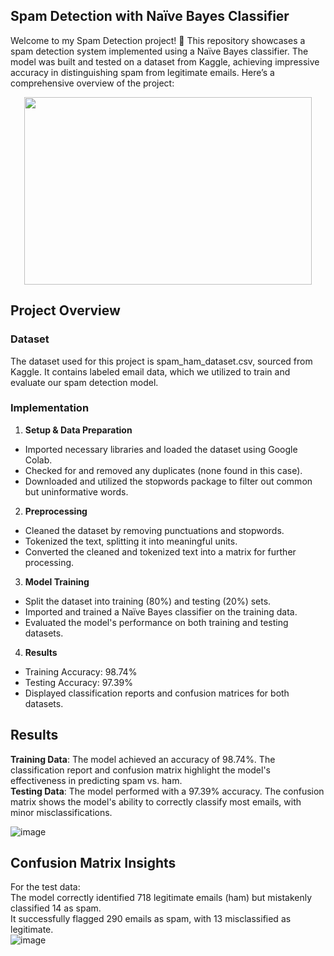 ## Spam Detection with Naïve Bayes Classifier
Welcome to my Spam Detection project! 🚀 This repository showcases a spam detection system implemented using a Naïve Bayes classifier. The model was built and tested on a dataset from Kaggle, achieving impressive accuracy in distinguishing spam from legitimate emails. Here’s a comprehensive overview of the project:  

<p align="center">
  <img width="460" height="300" src="https://github.com/user-attachments/assets/1378aaee-b70b-40ba-aeaa-bce35c4e0291">
</p>


## Project Overview
### Dataset

The dataset used for this project is spam_ham_dataset.csv, sourced from Kaggle. It contains labeled email data, which we utilized to train and evaluate our spam detection model.

### Implementation

1. **Setup & Data Preparation**
  - Imported necessary libraries and loaded the dataset using Google Colab.
  - Checked for and removed any duplicates (none found in this case).
  - Downloaded and utilized the stopwords package to filter out common but uninformative words.

2. **Preprocessing**
  - Cleaned the dataset by removing punctuations and stopwords.
  - Tokenized the text, splitting it into meaningful units.
  - Converted the cleaned and tokenized text into a matrix for further processing.

3. **Model Training**

  - Split the dataset into training (80%) and testing (20%) sets.
  - Imported and trained a Naïve Bayes classifier on the training data.
  - Evaluated the model's performance on both training and testing datasets.

4. **Results**
  - Training Accuracy: 98.74%
  - Testing Accuracy: 97.39%
  - Displayed classification reports and confusion matrices for both datasets.
    
## Results

**Training Data**: The model achieved an accuracy of 98.74%. The classification report and confusion matrix highlight the model's effectiveness in predicting spam vs. ham.  
**Testing Data**: The model performed with a 97.39% accuracy. The confusion matrix shows the model's ability to correctly classify most emails, with minor misclassifications.  

![image](https://github.com/user-attachments/assets/1ddc2fd9-6c29-425b-bd6d-a2eb0bbaf502)

## Confusion Matrix Insights

For the test data:  
The model correctly identified 718 legitimate emails (ham) but mistakenly classified 14 as spam.  
It successfully flagged 290 emails as spam, with 13 misclassified as legitimate.  
![image](https://github.com/user-attachments/assets/41b6cc7f-e379-4edb-8a8d-6acfa0b3fd78)
